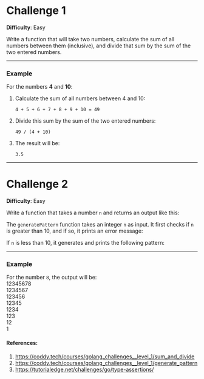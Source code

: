 # Challenge 1

**Difficulty**: Easy

Write a function that will take two numbers, calculate the sum of all numbers between them (inclusive), and divide that sum by the sum of the two entered numbers.

---

### Example

For the numbers **4** and **10**:

1. Calculate the sum of all numbers between 4 and 10:

   ```
   4 + 5 + 6 + 7 + 8 + 9 + 10 = 49
   ```

2. Divide this sum by the sum of the two entered numbers:

   ```
   49 / (4 + 10)
   ```

3. The result will be:

   ```
   3.5
   ```

---

# Challenge 2

**Difficulty**: Easy

Write a function that takes a number `n` and returns an output like this:

The `generatePattern` function takes an integer `n` as input. It first checks if `n` is greater than 10, and if so, it prints an error message:

If `n` is less than 10, it generates and prints the following pattern:

---

### Example

For the number `8`, the output will be:\
12345678\
1234567\
123456\
12345\
1234\
123\
12\
1

#### References:

1. https://coddy.tech/courses/golang_challenges__level_1/sum_and_divide
2. https://coddy.tech/courses/golang_challenges__level_1/generate_pattern
3. https://tutorialedge.net/challenges/go/type-assertions/
